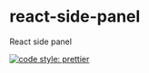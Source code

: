 # react-side-panel

React side panel

[![code style: prettier](https://img.shields.io/badge/code_style-prettier-ff69b4.svg?style=flat-square)](https://github.com/prettier/prettier)
